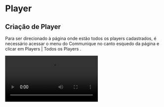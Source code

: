 # Player

## Criação de Player

Para ser direcionado à página onde estão todos os players cadastrados, é necessário acessar o menu do Communique no canto esquedo da página e clicar em <ui-path>Players | Todos os Players </ui-path>.

<video src="../videos/acesso-player.mp4" xmlns="" preview-src="acesso-player.png"/>

Para criar um player novo é necessário clicar no botão <img src="add.png" alt="Add icon" width="24" style="inline"/> localizado na parte superior direita, logo abaixo dos filtros de pesquisa.<br></br>
Uma janela abrirá para que as informações do novo player sejam preenchidas.

<img src="Criacao.jpg"  alt="criação" width="450"/>

### Information

<list type="decimal" start="1">
    <li>Nome
        <list type="bullet">
            <li>Nome dado ao player para melhor identificação.</li>
        </list>
    </li>
    <li>Hostname
        <list type="bullet">
            <li>É o nome dado ao dispositivo em uma rede, podendo ser um computador, um servidor etc. É possível descobrir o hostname da máquina digitando "hostname" no prompt de comando.</li>
        </list>
    </li>
    <li>MacAddress
        <list type="bullet">
            <li>É o endereço físico da máquina. Também é possível localiza-lo no prompt de comando do digitar "getmac"..</li>
        </list>
    </li>
    <li>Theater
        <list type="bullet">
            <li>É o cinema onde está localizada a máquina. Ao clicar nessa sessão, uma lista de cinemas é exibida..</li>
        </list>
    </li>
    <li>Player Category
        <list type="bullet">
            <li>Categoria do player que pode ser definida pelo tipo de cinema (Regular, Premier ou Bistro) ou ????.</li>
        </list>
    </li>
    <li>Locate
        <list type="bullet">
            <li>Local do cinema onde o player será exibido.</li>
        </list>
    </li>
</list>

### Display
### Montage
### Options



<chapter title="Display" id="player_Display" collapsible="true">
<deflist collapsible="true">
    <def title="Monitor" default-state="expanded">
        Modelo do monitor utilizado.
    </def>
    <def title="Inches" default-state="expanded">
        Quantidade de polegadas do monitor.
    </def>
    <def title="Screens" default-state="expanded">
        Quantidade de monitores do player. Na imagem aparece ao lado do campo de inches com o número zero por padrão.
    </def>
    <def title="Screen Resolution" default-state="expanded">
        Resolução dos monitores.
    </def>
    <def title="Format" default-state="expanded">
        Disposição das telas do player no local.
    </def>
    <def title="Videowall" default-state="expanded">
        Disposição das telas do player para montagem do diagrama. Pode ser o mesmo do item anterior ou possuir um formato diferente em caso de telas espelhadas.
    </def>
    <def title="Orientação" default-state="expanded">
        Orientação do conteúdo do player.
    </def>
</deflist>
</chapter>
<chapter title="Montage" id="player_Montage" collapsible="true">
    Definição de quantas máquinas e/ou saídas de vídeo serão utilizadas por este player.<br/>
    É necessário que haja ao menos uma máquina e uma saída de vídeo.
</chapter>
<chapter title="Options" id="player_Options" collapsible="true">
<deflist collapsible="true">
    <def title="Prevent" default-state="expanded">
        <p>Item de segurança que ao serem ativados, previnem que o player faça algum tipo de download.</p>
        <list type="bullet">
            <li>General Prevent<p>Bloqueio completo do player.</p></li>
            <li>Config Prevent<p>Bloqueio de atualização das configurações do player.</p></li>
            <li>Playlist Prevent<p>Bloqueio de atualização das playlists do player.</p></li>
</list>
    </def>
    <def title="Advertising" default-state="expanded">
        <p>O Advertising vem ativado por padrão e é utilizado em players que exibem campanhas. <br/>
           Essa opção faz com que o player envie a contagem de exibição das mídias de campanha que são visualizadas no report de campanha.</p>
    </def>
</deflist>
</chapter>

## Configuração de Player

<chapter title="Config" id="config_Config" collapsible="true">
<deflist collapsible="true">
    <def title="Playlists" default-state="collapsed">
        É criada ao clicar no botão <img src="add.png"/> localizado no canto esquerdo da página.<br/>
        <img src="Playlist.jpg"/>
        É necessário adicionar um nome e descrição para a playlist, além de selecionar o formato e media type das mídias que serão programadas.   
    </def>
    <def title="Settings" default-state="collapsed">
        Configuração de cartelera/grade do player. Afeta os plugins Showtimes, Boxoffice e Postercase.
        <img src="Settings.jpg"/>
        <list type="bullet">
            <li>Grid Path<p>Endereço da API de cartelera/grade.</p></li>
            <li>Order<p>Ordem de importância das sessões.</p></li>
            <li>API Token Auth<p>Chave de autorização para acesso à API.</p></li>
            <li>API SmartPlayer<p>Endereço da API de Combos, para players de Snack que exibem vídeos de combos na playlist de promoções.</p></li>
</list>        
    </def>
    <def title="Sync" default-state="collapsed">
        Tempo em minutos estabelecido para que o player faça cada tipo de sincronização.
        <img src="Sync.jpg"/>        
    </def>
    <def title="Layer" default-state="collapsed">
        Video exibido por cima do conteúdo do player. O formato da playlist e do layer depende da montagem do player e normalmente é exibido apenas nas bilheterias dos cinemas.
        <img src="Layer.jpg"/>
    </def>
    <def title="Event" default-state="collapsed">
        O material programado na playlist específica de evento, irá sobrepor todo o conteúdo do player durante o tempo (horas ou dias) determinado na configuração.
        <img src="Evento.jpg"/>
    </def>
    <def title="Lobby" default-state="collapsed">
a
    </def>
</deflist>
</chapter>
<chapter title="Montagem" id="config_Montagem" collapsible="true">
    <img src="Montagem.jpg"/>
</chapter>
<chapter title="Plugin" id="config_Plugin" collapsible="true">
<deflist collapsible="true">
    <def title="Showtimes" default-state="collapsed">
    Exibe o horário e tipo das sessões e elas podem ser ordenadas alfabeticamente, por prioridade ou número de sessões.
Tembém é possível filtrar para que exiba apenas sessões regulares ou prime.
    <img src="Showtimes.jpg" alt="criação" width="450"/>
    </def>
    <def title="Boxoffice" default-state="collapsed">
    Exibe o horário e tipo das sessões com o poster do filme. 
    <img src="Boxoffice.jpg" alt="criação" width="450"/>
    </def>
    <def title="Player" default-state="collapsed">
        Utilizado para exibição de vídeos ou imagens programados em uma playlist. Este plugin pode ser configurado nos formatos 1x1, 2x1, 3x1 e 4x1.
    <img src="Player.jpg" alt="criação" width="450"/>
    </def>
    <def title="Postercase" default-state="collapsed">
        Possui dois layouts utilizados de maneira diferente.<br/>
        Postercase: Utilizado nas portas de sala dos cinemas, exibe o poster do filme que está em exibição naquela sala.<br/>        
    <img src="Postercase.jpg" alt="criação" width="450"/>
        <br/><br/>Smartpostercase: Exibe trailer, poster e outras informações dos filmes.
        <br/>No formato Presentando, exibe filmes em cartaz do cinema com os horários das sessões.No formato Proximamente, exibe filmes que ainda serão lançados e não possui horário.
    <img src="Postercase2.jpg" alt="criação" width="450"/>
    </def>
    <def title="Combos" default-state="collapsed">
        Exibe os combos de pipoca do cinema. Pode ser configurado para exibir o conteúdo no formado 1x1 e 2x1.<br/>
        Na versão 1.0 do plugin, é necessário que exista uma playlist para exibição dos vídeos de combo.
    <img src="Combos.jpg"/>
    </def>
    <def title="Menu" default-state="collapsed">
        Exibe os demais itens da bomboniere do cinema, além dos preços avulsos de pipoca e bebida.
        <img src="Menu.jpg"/>
    </def>
    <def title="Prices" default-state="collapsed">
        Exibe os preços dos ingressos do cinema, separado por tipo de sessão e sala.
        <img src="Prices.jpg"/>
    </def>
    <def title="MixPlugins" default-state="collapsed">
        Utilizado para exibir dois plugins diferentes na mesma tela. 
        <img src="Mix.jpg"/>
    </def>
    <def title="Inactive" default-state="collapsed">
        Utilizado quando o quadrante não está em uso e não será necessário configurar nenhum plugin nele.
    </def>
</deflist>
</chapter>